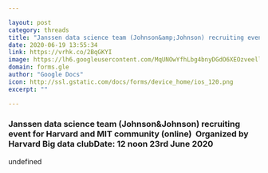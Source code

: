 ```yaml
---

layout: post
category: threads
title: "Janssen data science team (Johnson&amp;Johnson) recruiting event for Harvard and MIT community (online)  Organized by Harvard Big data clubDate: 12 noon 23rd June 2020 "
date: 2020-06-19 13:55:34
link: https://vrhk.co/2BqGKYI
image: https://lh6.googleusercontent.com/MqUNOwYfhLbg4bnyDGdO6XEOzveellDQtRyN-zxQFOdt_sBIm1ySqkQNxIMycBJvuT2M9zM
domain: forms.gle
author: "Google Docs"
icon: http://ssl.gstatic.com/docs/forms/device_home/ios_120.png
excerpt: ""

---
```


### Janssen data science team (Johnson&amp;Johnson) recruiting event for Harvard and MIT community (online)  Organized by Harvard Big data clubDate: 12 noon 23rd June 2020 

undefined